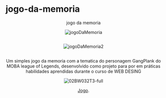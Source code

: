 # jogo-da-memoria

<p align="center">
 jogo da memoria
  </p>

<div align="center">
  
![jogoDaMemoria](https://user-images.githubusercontent.com/93929433/145885767-dbb96649-e43c-4e6f-97ee-b0cd255c16ba.jpg)
  
  ##
  
![jogoDaMemoria2](https://user-images.githubusercontent.com/93929433/145886944-fcc54efc-9c89-48c2-bef0-cae81a9d0f0b.jpg)
  
</div>

##

<p align="center">
  Um simples jogo da memoria com a tematica do personagem GangPlank do MOBA league of Legends, desenvolvido como projeto para por em práticas habilidades aprendidas durante o curso de WEB DESING
  </p>
  
  <div align="center">
  
  ![02BW032T3-full](https://user-images.githubusercontent.com/93929433/145887672-fb0def7d-06fe-4fb2-9ccc-e6479c48925f.png)

  [Jogo](https://nicolasnarciso.github.io/jogo-da-memoria/).
  </div>
